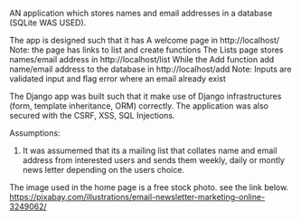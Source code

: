 AN application which stores names and email addresses in a database (SQLite WAS USED).

The app is designed such that it has
    A welcome page in http://localhost/
    Note: the page has links to list and create functions
    The Lists page stores names/email address in http://localhost/list
    While the Add function add name/email address to the database in http://localhost/add
    Note: Inputs are validated input and flag error where an email already exist


The Django app was built such that it make use of Django infrastructures (form, template inheritance, ORM) correctly. The application was also secured with the CSRF, XSS, SQL Injections.

Assumptions:
1. It was assumemed that its a mailing list that collates name and email address from interested users and sends them weekly, daily or montly news letter depending on the users choice.







The image used in the home page is a free stock photo. see the link below.
https://pixabay.com/illustrations/email-newsletter-marketing-online-3249062/
